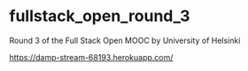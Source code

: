 # fullstack_open_round_3
Round 3 of the Full Stack Open MOOC by University of Helsinki

https://damp-stream-68193.herokuapp.com/
